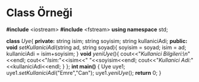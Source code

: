 # Class Örneği

**#include** <iostream\>
**#include** <fstream\>
**using namespace** std;

**class** *Uye*{
**private:**
    string isim;
    string soyisim;
    string kullaniciAdi;
**public:**
    **void** *setKullaniciAdi*(string ad, string soyad){
	        soyisim = soyad;
	        isim = ad;
	        kullaniciAdi = isim+soyisim;
	    }
	    **void** *yeniUye*(){
	        cout<<"*Kullanici Bilgileri:\n*"<<endl;
	        cout<<"*Isim:*"<<isim<<" "<<soyisim<<endl;
	        cout<<"*Kullanici Adi:*"<<kullaniciAdi<<endl;
    }
};
**int main()** {
    Uye uye1;
    uye1.*setKullaniciAdi*("Emre","Can");
    uye1.*yeniUye*();
    **return** 0;
}